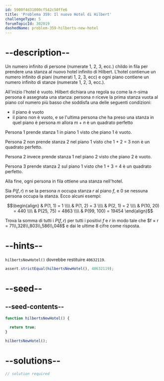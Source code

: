 ```yaml
---
id: 5900f4d31000cf542c50ffe6
title: 'Problema 359: Il nuovo Hotel di Hilbert'
challengeType: 5
forumTopicId: 302019
dashedName: problem-359-hilberts-new-hotel
---
```


# --description--

Un numero infinito di persone (numerate 1, 2, 3, ecc.) childo in fila per prendere una stanza al nuovo hotel infinito di Hilbert. L'hotel contienue un numero infinito di piani (numerati 1, 2, 3, ecc) e ogni piano contiene un numero infinito di stanze (numerate 1, 2, 3, ecc.).

All'inizio l'hotel è vuoto. Hilbert dichiara una regola su come la $n$-sima persona è assegnata una stanza: persona $n$ riceve la prima stanza vuota al piano col numero più basso che soddisfa una delle seguenti condizioni:

- il piano è vuoto
- il piano non è vuoto, e se l'ultima persona che ha preso una stanza in quel piano è persona $m$ allora $m + n$ è un quadrato perfetto

Persona 1 prende stanza 1 in piano 1 visto che piano 1 è vuoto.

Persona 2 non prende stanza 2 nel piano 1 visto che 1 + 2 = 3 non è un quadrato perfetto.

Persona 2 invece prende stanza 1 nel piano 2 visto che piano 2 è vuoto.

Persona 3 prende stanza 2 sul piano 1 visto che 1 + 3 = 4 è un quadrato perfetto.

Alla fine, ogni persona in fila ottiene una stanza nell'hotel.

Sia $P(f, r)$ $n$ se la persona $n$ occupa stanza $r$ al piano $f$, e 0 se nessuna persona occupa la stanza. Ecco alcuni esempi:

$$\begin{align} & P(1, 1) = 1 \\\\ & P(1, 2) = 3 \\\\ & P(2, 1) = 2 \\\\ & P(10, 20) = 440 \\\\ & P(25, 75) = 4863 \\\\ & P(99, 100) = 19454 \end{align}$$

Trova la somma di tutti i $P(f, r)$ per tutti i positivi $f$ e $r$ in modo tale che $f × r = 71\\,328\\,803\\,586\\,048$ e dai le ultime 8 cifre come risposta.

# --hints--

`hilbertsNewHotel()` dovrebbe restituire `40632119`.

```js
assert.strictEqual(hilbertsNewHotel(), 40632119);
```

# --seed--

## --seed-contents--

```js
function hilbertsNewHotel() {

  return true;
}

hilbertsNewHotel();
```

# --solutions--

```js
// solution required
```
